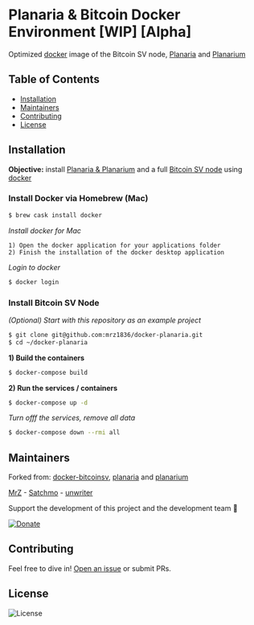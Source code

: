 # Planaria & Bitcoin Docker Environment [WIP] [Alpha]
Optimized [docker](https://docs.docker.com) image of the Bitcoin SV node, [Planaria](https://docs.planaria.network) and [Planarium](https://docs.planaria.network)

## Table of Contents
- [Installation](https://github.com/mrz1836/bitcoinsv-docker#installation)
- [Maintainers](https://github.com/mrz1836/bitcoinsv-docker#maintainers)
- [Contributing](https://github.com/mrz1836/bitcoinsv-docker#contributing)
- [License](https://github.com/mrz1836/bitcoinsv-docker#license)


## Installation
**Objective:** install [Planaria & Planarium](https://docs.planaria.network) and a full [Bitcoin SV node](https://download.bitcoinsv.io/bitcoinsv/) using [docker](https://docs.docker.com)

### Install Docker via Homebrew (Mac)
```bash
$ brew cask install docker
```

_Install docker for Mac_
```
1) Open the docker application for your applications folder
2) Finish the installation of the docker desktop application
```

_Login to docker_
```bash
$ docker login
```

### Install Bitcoin SV Node

_(Optional) Start with this repository as an example project_
```bash
$ git clone git@github.com:mrz1836/docker-planaria.git
$ cd ~/docker-planaria
```

**1) Build the containers** 
```bash
$ docker-compose build 
```

**2) Run the services / containers** 
```bash
$ docker-compose up -d
```

_Turn offf the services, remove all data_
```bash
$ docker-compose down --rmi all
```

## Maintainers
Forked from: [docker-bitcoinsv](https://github.com/BitslerCasino/docker-bitcoinsv), [planaria](https://github.com/interplanaria/planaria) and [planarium](https://github.com/interplanaria/planarium)

[MrZ](https://github.com/mrz1836) - [Satchmo](https://github.com/rohenaz) - [unwriter](https://github.com/unwriter)

Support the development of this project and the development team 🙏

[![Donate](https://img.shields.io/badge/donate-bitcoin%20SV-brightgreen.svg)](https://mrz1818.com?af=docker-planaria)

## Contributing
Feel free to dive in! [Open an issue](https://github.com/mrz1836/docker-planaria/issues/new) or submit PRs.

## License
![License](https://img.shields.io/github/license/mrz1836/docker-planaria.svg?style=flat)
